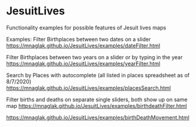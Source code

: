 # JesuitLives
Functionality examples for possible features of Jesuit lives maps 
 
Examples:
Filter Birthplaces between two dates on a slider
https://mnaglak.github.io/JesuitLives/examples/dateFilter.html

Filter Birthplaces between two years on a slider or by typing in the year
https://mnaglak.github.io/JesuitLives/examples/yearFilter.html

Search by Places with autocomplete (all listed in places spreadsheet as of 8/7/2020)
https://mnaglak.github.io/JesuitLives/examples/placesSearch.html

Filter births and deaths on separate single sliders, both show up on same map
https://mnaglak.github.io/JesuitLives/examples/birthdeathFilter.html


https://mnaglak.github.io/JesuitLives/examples/birthDeathMovement.html
